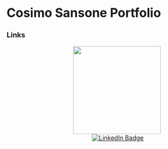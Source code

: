 # Cosimo Sansone Portfolio

### Links

<div id="header" align="center">
  <img src="https://i.giphy.com/media/v1.Y2lkPTc5MGI3NjExZTg2c3M5cXE5MHZ0d2FreWoxa3lma28ybHZjOHlhaDl5Y3h6Mm0zZSZlcD12MV9pbnRlcm5hbF9naWZfYnlfaWQmY3Q9Zw/3oKIPEqDGUULpEU0aQ/giphy.gif" width="200"/>
</div>
<div id="header" align="center">
<div id="badges">
<img src="https://komarev.com/ghpvc/?username=CosimoSans&style=flat-square&color=blue" alt=""/>
  <a href=https://www.linkedin.com/in/cosimo-sansone993>
    <img src="https://img.shields.io/badge/LinkedIn-blue?style=for-the-badge&logo=linkedin&logoColor=white" alt="LinkedIn Badge"/>
  </a>
</div>
